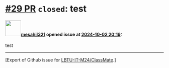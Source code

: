 # [\#29 PR](https://github.com/LBTU-IT-M24/ClassMate/pull/29) `closed`: test

#### <img src="https://avatars.githubusercontent.com/u/112519552?u=df0adee6cfc2e2e1034326c870d544585702d74e&v=4" width="50">[mesahil321](https://github.com/mesahil321) opened issue at [2024-10-02 20:19](https://github.com/LBTU-IT-M24/ClassMate/pull/29):

test

------------------------------------------------------------------------

\[Export of Github issue for
[LBTU-IT-M24/ClassMate](https://github.com/LBTU-IT-M24/ClassMate).\]
